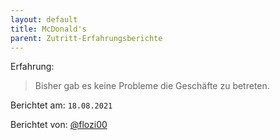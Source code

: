 ```yaml
---
layout: default
title: McDonald's
parent: Zutritt-Erfahrungsberichte
---
```


Erfahrung: 

> Bisher gab es keine Probleme die Geschäfte zu betreten.

Berichtet am: `18.08.2021`

Berichtet von: [@flozi00](https://github.com/flozi00)
